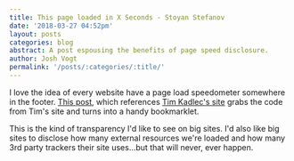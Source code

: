 ```yaml
---
title: This page loaded in X Seconds - Stoyan Stefanov
date: '2018-03-27 04:52pm'
layout: posts
categories: blog
abstract: A post espousing the benefits of page speed disclosure.
author: Josh Vogt
permalink: '/posts/:categories/:title/'
---
```

I love the idea of every website have a page load speedometer somewhere in the footer. [This post](https://www.phpied.com/this-page-loaded-in-x-seconds/), which references [Tim Kadlec's site](https://timkadlec.com/) grabs the code from Tim's site and turns into a handy bookmarklet.

This is the kind of transparency I'd like to see on big sites. I'd also like big sites to disclose how many external resources we're loaded and how many 3rd party trackers their site uses...but that will never, ever happen.
